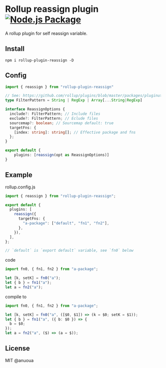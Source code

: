 # Rollup reassign plugin [![Node.js Package](https://github.com/anuoua/rollup-plugin-reassign/actions/workflows/npm-publish-github-packages.yml/badge.svg)](https://github.com/anuoua/rollup-plugin-reassign/actions/workflows/npm-publish-github-packages.yml)

A rollup plugin for self reassign variable.

## Install

```shell
npm i rollup-plugin-reassign -D
```

## Config

```typescript
import { reassign } from "rollup-plugin-reassign"

// See: https://github.com/rollup/plugins/blob/master/packages/pluginutils/README.md#createfilter
type FilterPattern = String | RegExp | Array[...String|RegExp]

interface ReassignOptions {
  include?: FilterPattern; // Include files
  exclude?: FilterPattern; // Eclude files
  sourcemap?: boolean; // Sourcemap default: true
  targetFns: {
    [index: string]: string[]; // Effective package and fns
  };
}

export default {
    plugins: [reassign(opt as ReassignOptions)]
}
```

## Example

rollup.config.js

```typescript
import { reassign } from "rollup-plugin-reassign";

export default {
  plugins: [
    reassign({
      targetFns: {
        "a-package": ["default", "fn1", "fn2"],
      },
    }),
  ],
};

// `default` is `export default` variable, see `fn0` below
```

code

```typescript
import fn0, { fn1, fn2 } from "a-package";

let [k, setK] = fn0("a");
let { b } = fn1("a");
let a = fn2("a");
```

compile to

```typescript
import fn0, { fn1, fn2 } from "a-package";

let [k, setK] = fn0("a", ([$0, $1]) => (k = $0; setK = $1));
let { b } = fn1("a", ({ b: $0 }) => {
  b = $0;
});
let a = fn2("a", ($) => (a = $));
```

## License

MIT @anuoua
